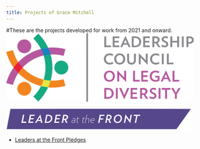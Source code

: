 ```yaml
---
title: Projects of Grace Mitchell
---
```


#These are the projects developed for work from 2021 and onward.
![My Picture](/Pics/LCLDLogoRev2014.jpg)

![My Picture](/Pics/Leader_at_the_Front_Band_sRCu8Qp.png)

- [Leaders at the Front Pledges](/Projects/index.md)




